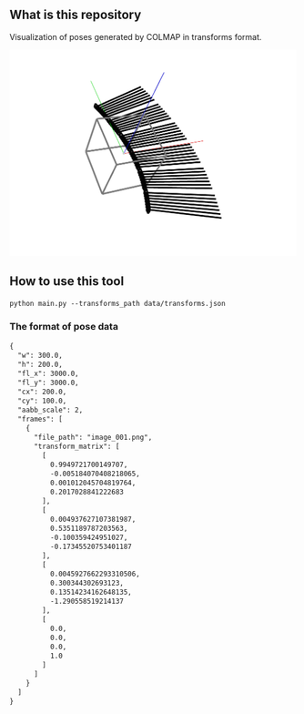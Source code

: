 ## What is this repository
Visualization of poses generated by COLMAP in transforms format.

![image](./img/test.png)

## How to use this tool
```
python main.py --transforms_path data/transforms.json
```

### The format of pose data
```
{
  "w": 300.0,
  "h": 200.0,
  "fl_x": 3000.0,
  "fl_y": 3000.0,
  "cx": 200.0,
  "cy": 100.0,
  "aabb_scale": 2,
  "frames": [
    {
      "file_path": "image_001.png",
      "transform_matrix": [
        [
          0.9949721700149707,
          -0.005184070408218065,
          0.001012045704819764,
          0.2017028841222683
        ],
        [
          0.004937627107381987,
          0.5351189787203563,
          -0.100359424951027,
          -0.17345520753401187
        ],
        [
          0.0045927662293310506,
          0.300344302693123,
          0.13514234162648135,
          -1.290558519214137
        ],
        [
          0.0,
          0.0,
          0.0,
          1.0
        ]
      ]
    }
  ]
}
```
